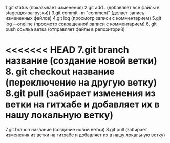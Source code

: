 1.git status (показывает изменения)
2.git add . (добавляет все файлы в stage(для загрузки))
3.git commit -m "comment" (делает запись измененных файлов)
4.git log (просмотр записи с комментарием)
5.git log --oneline (просмотр сокращенной записи с комментарием) 6. git push ссылка ветка (отправляет файлы в репозиторий)

<<<<<<< HEAD
7.git branch название (создание новой ветки) 8. git checkout название (переключение на другую ветку)
8.git pull (забирает изменения из ветки на гитхабе и добавляет их в нашу локальную ветку)
=======
7.git branch название (создание новой ветки)
8.git pull (забирает изменения из ветки на гитхабе и добавляет их в нашу локальную ветку)
